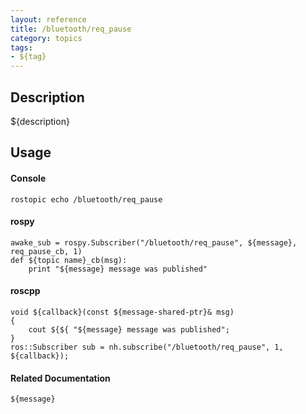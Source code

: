 ```yaml
---
layout: reference
title: /bluetooth/req_pause
category: topics
tags: 
- ${tag}
---
```


## Description
${description}

## Usage
#### Console
```
rostopic echo /bluetooth/req_pause
```

#### rospy
```
awake_sub = rospy.Subscriber("/bluetooth/req_pause", ${message}, req_pause_cb, 1)
def ${topic name}_cb(msg):
    print "${message} message was published"
```

#### roscpp
```
void ${callback}(const ${message-shared-ptr}& msg)
{
    cout ${${ "${message} message was published";
}
ros::Subscriber sub = nh.subscribe("/bluetooth/req_pause", 1, ${callback});
```

#### Related Documentation
``${message}``